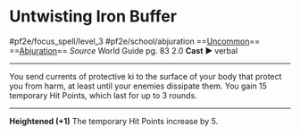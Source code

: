 # Untwisting Iron Buffer
#pf2e/focus_spell/level_3 #pf2e/school/abjuration 
==[Uncommon](Uncommon.md)== ==[Abjuration](Abjuration.md)==
*Source* World Guide pg. 83 2.0
**Cast** ► verbal

---
You send currents of protective ki to the surface of your body that protect you from harm, at least until your enemies dissipate them. You gain 15 temporary Hit Points, which last for up to 3 rounds.

<hr>

**Heightened (+1)** The temporary Hit Points increase by 5.